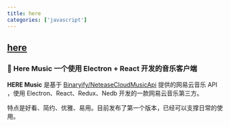 ```yaml
---
title: here
categories: ['javascript']
---
```

## [here](https://github.com/caijinyc/here)

### 🎵 Here Music  一个使用 Electron + React 开发的音乐客户端

**HERE Music** 是基于 [Binaryify/NeteaseCloudMusicApi](https://github.com/Binaryify/NeteaseCloudMusicApi) 提供的网易云音乐 API ，使用 Electron、React、Redux、Nedb 开发的一款网易云音乐第三方。

特点是好看、简约、优雅、易用。目前发布了第一个版本，已经可以支撑日常的使用。
